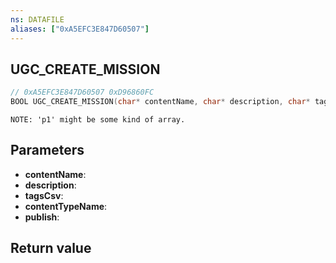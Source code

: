 ```yaml
---
ns: DATAFILE
aliases: ["0xA5EFC3E847D60507"]
---
```

## UGC_CREATE_MISSION

```c
// 0xA5EFC3E847D60507 0xD96860FC
BOOL UGC_CREATE_MISSION(char* contentName, char* description, char* tagsCsv, char* contentTypeName, BOOL publish);
```

```
NOTE: 'p1' might be some kind of array.  
```

## Parameters
* **contentName**:
* **description**:
* **tagsCsv**:
* **contentTypeName**:
* **publish**:

## Return value
